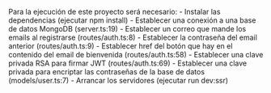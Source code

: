 Para la ejecución de este proyecto será necesario: 
    - Instalar las dependencias (ejecutar npm install)
    - Establecer una conexión a una base de datos MongoDB (server.ts:19)
    - Establecer un correo que mande los emails al registrarse (routes/auth.ts:8)
    - Establecer la contraseña del email anterior (routes/auth.ts:9)
    - Establecer href del botón que hay en el contenido del email de bienvenida (routes/auth.ts:58)
    - Establecer una clave privada RSA para firmar JWT (routes/auth.ts:69)
    - Establecer una clave privada para encriptar las contraseñas de la base de datos (models/user.ts:7)
    - Arrancar los servidores (ejecutar run dev:ssr)
